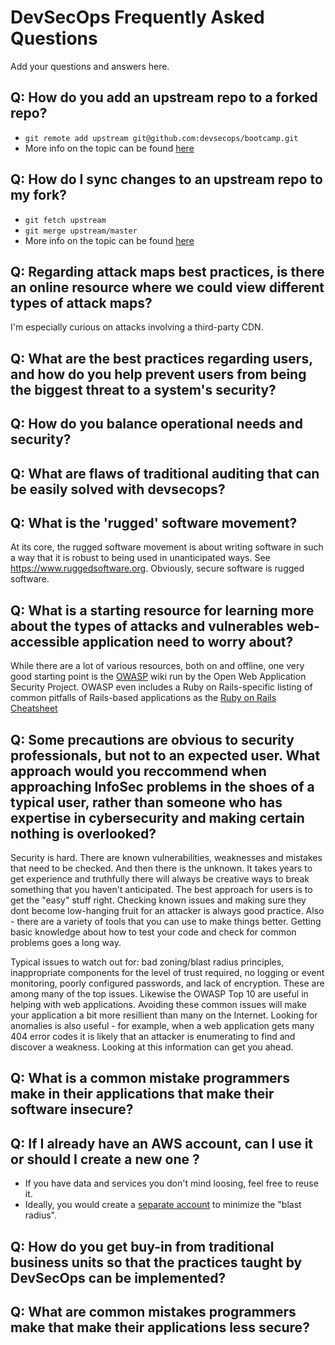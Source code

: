 # DevSecOps Frequently Asked Questions

Add your questions and answers here.

## Q: How do you add an upstream repo to a forked repo?
* `git remote add upstream git@github.com:devsecops/bootcamp.git`
* More info on the topic can be found [here](https://help.github.com/articles/configuring-a-remote-for-a-fork/)

## Q: How do I sync changes to an upstream repo to my fork?
* `git fetch upstream`
* `git merge upstream/master`
* More info on the topic can be found [here](https://help.github.com/articles/syncing-a-fork/)

## Q: Regarding attack maps best practices, is there an online resource where we could view different types of attack maps?  
I'm especially curious on attacks involving a third-party CDN.

## Q: What are the best practices regarding users, and how do you help prevent users from being the biggest threat to a system's security?

## Q: How do you balance operational needs and security?

## Q: What are flaws of traditional auditing that can be easily solved with devsecops?

## Q: What is the 'rugged' software movement?
At its core, the rugged software movement is about writing software in such a way that it is robust to being used in unanticipated ways.  See https://www.ruggedsoftware.org.  Obviously, secure software is rugged software.

## Q: What is a starting resource for learning more about the types of attacks and vulnerables web-accessible application need to worry about?
While there are a lot of various resources, both on and offline, one very good starting point is the [OWASP](https://www.owasp.org) wiki run by the Open Web Application Security Project.
OWASP even includes a Ruby on Rails-specific listing of common pitfalls of Rails-based applications as the [Ruby on Rails Cheatsheet](https://www.owasp.org/index.php/Ruby_on_Rails_Cheatsheet)

## Q: Some precautions are obvious to security professionals, but not to an expected user. What approach would you reccommend when approaching InfoSec problems in the shoes of a typical user, rather than someone who has expertise in cybersecurity and making certain nothing is overlooked?
Security is hard.  There are known vulnerabilities, weaknesses and mistakes that need to be checked.  And then there is the unknown.  It takes years to get experience and truthfully there will always be creative ways to break something that you haven't anticipated.  The best approach for users is to get the "easy" stuff right.  Checking known issues and making sure they dont become low-hanging fruit for an attacker is always good practice.  Also - there are a variety of tools that you can use to make things better.  Getting basic knowledge about how to test your code and check for common problems goes a long way.

Typical issues to watch out for: bad zoning/blast radius principles, inappropriate components for the level of trust required, no logging or event monitoring, poorly configured passwords, and lack of encryption.  These are among many of the top issues.  Likewise the OWASP Top 10 are useful in helping with web applications.  Avoiding these common issues will make your application a bit more resillient than many on the Internet.  Looking for anomalies is also useful - for example, when a web application gets many 404 error codes it is likely that an attacker is enumerating to find and discover a weakness.  Looking at this information can get you ahead.

## Q: What is a common mistake programmers make in their applications that make their software insecure?

## Q: If I already have an AWS account, can I use it or should I create a new one ?
* If you have data and services you don't mind loosing, feel free to reuse it. 
* Ideally, you would create a [separate account](http://docs.aws.amazon.com/awsaccountbilling/latest/aboutv2/con-bill-tasks.html) to minimize the "blast radius".

## Q: How do you get buy-in from traditional business units so that the practices taught by DevSecOps can be implemented?

## Q: What are common mistakes programmers make that make their applications less secure?



